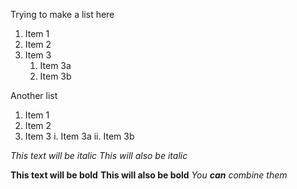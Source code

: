 Trying to make a list here
1. Item 1
2. Item 2
3. Item 3
   1. Item 3a
   2. Item 3b

Another list
1. Item 1
2. Item 2
3. Item 3
   i. Item 3a
   ii. Item 3b

*This text will be italic*
_This will also be italic_

**This text will be bold**
__This will also be bold__
_You **can** combine them_

